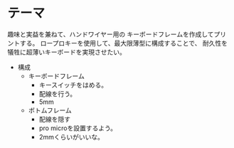 # テーマ

趣味と実益を兼ねて、ハンドワイヤー用の
キーボードフレームを作成してプリントする。
ロープロキーを使用して、最大限薄型に構成することで、
耐久性を犠牲に超薄いキーボードを実現させたい。


+ 構成
  + キーボードフレーム
    + キースイッチをはめる。
    + 配線を行う。
    + 5mm
  + ボトムフレーム
    + 配線を隠す
    + pro microを設置するよう。
    + 2mmくらいがいいな。








